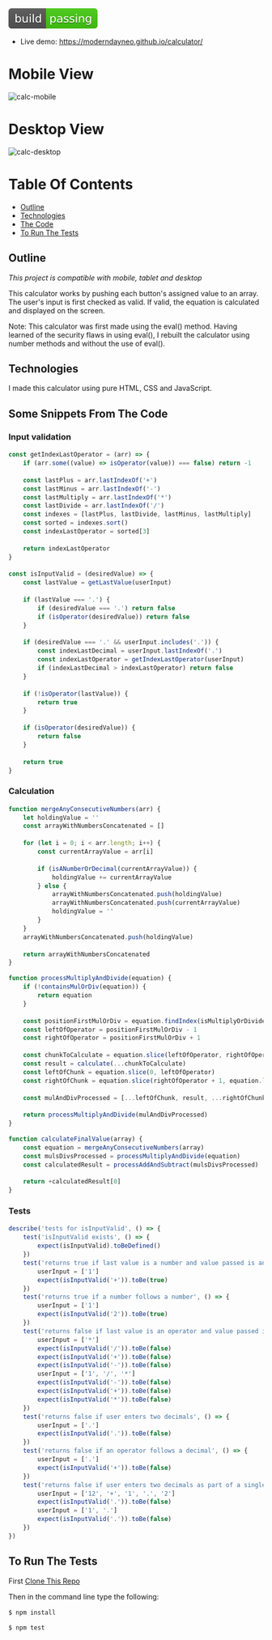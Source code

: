 <img src="./media/shield.svg">

* Live demo: https://moderndayneo.github.io/calculator/ 

# Mobile View
![calc-mobile](https://user-images.githubusercontent.com/57966028/81932134-30f99800-95e3-11ea-8e98-2799f3ac14a1.gif)

# Desktop View
![calc-desktop](https://user-images.githubusercontent.com/57966028/81932556-e1679c00-95e3-11ea-84b2-4f9eec2a2cfb.gif)

# Table Of Contents
* [Outline](#outline)
* [Technologies](#technologies)
* [The Code](#some-snippets-from-the-code)
* [To Run The Tests](#to-run-the-tests)

## Outline
*This project is compatible with mobile, tablet and desktop*

This calculator works by pushing each button's assigned value to an array. The user's input is first checked as valid. If valid, the equation is calculated and displayed on the screen.

Note: This calculator was first made using the eval() method. Having learned of the security flaws in using eval(), I rebuilt the calculator using number methods and without the use of eval().

## Technologies
I made this calculator using pure HTML, CSS and JavaScript.

## Some Snippets From The Code

### Input validation
```js
const getIndexLastOperator = (arr) => {
    if (arr.some((value) => isOperator(value)) === false) return -1

    const lastPlus = arr.lastIndexOf('+')
    const lastMinus = arr.lastIndexOf('-')
    const lastMultiply = arr.lastIndexOf('*')
    const lastDivide = arr.lastIndexOf('/')
    const indexes = [lastPlus, lastDivide, lastMinus, lastMultiply]
    const sorted = indexes.sort()
    const indexLastOperator = sorted[3]

    return indexLastOperator
}

const isInputValid = (desiredValue) => {
    const lastValue = getLastValue(userInput)

    if (lastValue === '.') {
        if (desiredValue === '.') return false
        if (isOperator(desiredValue)) return false
    }

    if (desiredValue === '.' && userInput.includes('.')) {
        const indexLastDecimal = userInput.lastIndexOf('.')
        const indexLastOperator = getIndexLastOperator(userInput)
        if (indexLastDecimal > indexLastOperator) return false
    }

    if (!isOperator(lastValue)) {
        return true
    }

    if (isOperator(desiredValue)) {
        return false
    }

    return true
}
```
### Calculation

```js
function mergeAnyConsecutiveNumbers(arr) {
    let holdingValue = ''
    const arrayWithNumbersConcatenated = []

    for (let i = 0; i < arr.length; i++) {
        const currentArrayValue = arr[i]

        if (isANumberOrDecimal(currentArrayValue)) {
            holdingValue += currentArrayValue
        } else {
            arrayWithNumbersConcatenated.push(holdingValue)
            arrayWithNumbersConcatenated.push(currentArrayValue)
            holdingValue = ''
        }
    }
    arrayWithNumbersConcatenated.push(holdingValue)

    return arrayWithNumbersConcatenated
}
```

```js
function processMultiplyAndDivide(equation) {
    if (!containsMulOrDiv(equation)) {
        return equation
    }

    const positionFirstMulOrDiv = equation.findIndex(isMultiplyOrDivide)
    const leftOfOperator = positionFirstMulOrDiv - 1
    const rightOfOperator = positionFirstMulOrDiv + 1

    const chunkToCalculate = equation.slice(leftOfOperator, rightOfOperator + 1)
    const result = calculate(...chunkToCalculate)
    const leftOfChunk = equation.slice(0, leftOfOperator)
    const rightOfChunk = equation.slice(rightOfOperator + 1, equation.length)

    const mulAndDivProcessed = [...leftOfChunk, result, ...rightOfChunk]

    return processMultiplyAndDivide(mulAndDivProcessed)
}
```

```js
function calculateFinalValue(array) {
    const equation = mergeAnyConsecutiveNumbers(array)
    const mulsDivsProcessed = processMultiplyAndDivide(equation)
    const calculatedResult = processAddAndSubtract(mulsDivsProcessed)

    return +calculatedResult[0]
}
```
### Tests

```test.js
describe('tests for isInputValid', () => {
    test('isInputValid exists', () => {
        expect(isInputValid).toBeDefined()
    })
    test('returns true if last value is a number and value passed is an operator', () => {
        userInput = ['1']
        expect(isInputValid('+')).toBe(true)
    })
    test('returns true if a number follows a number', () => {
        userInput = ['1']
        expect(isInputValid('2')).toBe(true)
    })
    test('returns false if last value is an operator and value passed is an operator', () => {
        userInput = ['*']
        expect(isInputValid('/')).toBe(false)
        expect(isInputValid('+')).toBe(false)
        expect(isInputValid('-')).toBe(false)
        userInput = ['1', '/', '*']
        expect(isInputValid('-')).toBe(false)
        expect(isInputValid('+')).toBe(false)
        expect(isInputValid('*')).toBe(false)
    })
    test('returns false if user enters two decimals', () => {
        userInput = ['.']
        expect(isInputValid('.')).toBe(false)
    })
    test('returns false if an operator follows a decimal', () => {
        userInput = ['.']
        expect(isInputValid('+')).toBe(false)
    })
    test('returns false if user enters two decimals as part of a single value', () => {
        userInput = ['12', '+', '1', '.', '2']
        expect(isInputValid('.')).toBe(false)
        userInput = ['1', '.']
        expect(isInputValid('.')).toBe(false)
    })
})
```
## To Run The Tests
First <a href="https://github.com/moderndayNeo/calculator/archive/master.zip
">Clone This Repo</a>

Then in the command line type the following:

```
$ npm install
```
```
$ npm test
```
